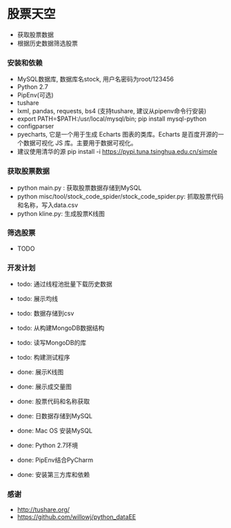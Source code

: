 # 股票天空
- 获取股票数据
- 根据历史数据筛选股票


### 安装和依赖
- MySQL数据库, 数据库名stock, 用户名密码为root/123456
- Python 2.7
- PipEnv(可选)
- tushare
- lxml, pandas, requests, bs4 (支持tushare, 建议从pipenv命令行安装)
- export PATH=$PATH:/usr/local/mysql/bin; pip install mysql-python
- configparser
- pyecharts, 它是一个用于生成 Echarts 图表的类库。Echarts 是百度开源的一个数据可视化 JS 库。主要用于数据可视化。
- 建议使用清华的源 pip install <pkg> -i https://pypi.tuna.tsinghua.edu.cn/simple



### 获取股票数据
- python main.py : 获取股票数据存储到MySQL
- python misc/tool/stock_code_spider/stock_code_spider.py: 抓取股票代码和名称，写入data.csv
- python kline.py: 生成股票K线图

### 筛选股票
- TODO




### 开发计划
- todo: 通过线程池批量下载历史数据
- todo: 展示均线
- todo: 数据存储到csv
- todo: 从构建MongoDB数据结构
- todo: 读写MongoDB的库 
- todo: 构建测试程序

- done: 展示K线图
- done: 展示成交量图
- done: 股票代码和名称获取
- done: 日数据存储到MySQL
- done: Mac OS 安装MySQL
- done: Python 2.7环境
- done: PipEnv结合PyCharm
- done: 安装第三方库和依赖


### 感谢
- http://tushare.org/
- https://github.com/willowj/python_dataEE